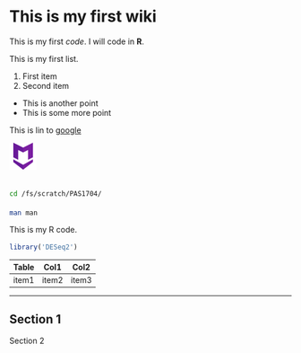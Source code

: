 # This is my first wiki

This is my first *code*. I will code in **R**.

This is my first list.

1. First item
2. Second item
  * This is another point
  * This is some more point

This is lin to [google](https://www.google.com)

![](https://github.com/adam-p/markdown-here/raw/master/src/common/images/icon48.png "Logo Title Text 1")

```bash

cd /fs/scratch/PAS1704/

man man

```

This is my R code.

```r
library('DESeq2')

```

|Table|Col1|Col2|
|-----|----|----|
|item1|item2|item3|

---
Section 1
---
Section 2


